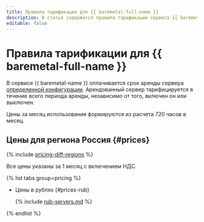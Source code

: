 ```yaml
---
title: Правила тарификации для {{ baremetal-full-name }}
description: В статье содержатся правила тарификации сервиса {{ baremetal-name }}.
editable: false
---
```


# Правила тарификации для {{ baremetal-full-name }}



В сервисе {{ baremetal-name }} оплачивается срок аренды сервера [определенной конфигурации](concepts/server-configurations.md). Арендованный сервер тарифицируется в течение всего периода аренды, независимо от того, включен он или выключен.

Цены за месяц использования формируются из расчета 720 часов в месяц.

## Цены для региона Россия {#prices}

{% include [pricing-diff-regions](../_includes/pricing-diff-regions.md) %}


Все цены указаны за 1 месяц с включением НДС.

{% list tabs group=pricing %}

- Цены в рублях {#prices-rub}

  {% include [rub-servers.md](../_pricing/baremetal/rub-servers.md) %}


{% endlist %}



